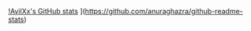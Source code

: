[!AvilXx's GitHub stats](https://github-readme-stats.vercel.app/api?username=AvilXx&show_icons=true&theme=nightowl)
](https://github.com/anuraghazra/github-readme-stats)
